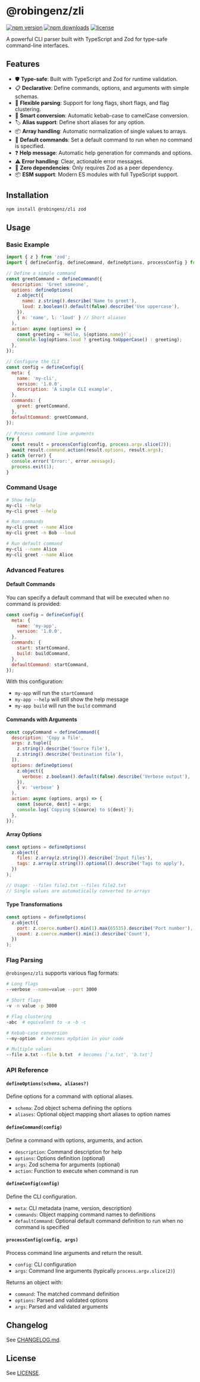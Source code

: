 # @robingenz/zli

[![npm version](https://img.shields.io/npm/v/@robingenz/zli)](https://www.npmjs.com/package/@robingenz/zli)
[![npm downloads](https://img.shields.io/npm/dm/@robingenz/zli)](https://www.npmjs.com/package/@robingenz/zli)
[![license](https://img.shields.io/npm/l/@robingenz/zli)](https://github.com/robingenz/zli/blob/main/LICENSE)

A powerful CLI parser built with TypeScript and Zod for type-safe command-line interfaces.

## Features

- 🛡️ **Type-safe**: Built with TypeScript and Zod for runtime validation.
- 📋 **Declarative**: Define commands, options, and arguments with simple schemas.
- 🔄 **Flexible parsing**: Support for long flags, short flags, and flag clustering.
- 🔀 **Smart conversion**: Automatic kebab-case to camelCase conversion.
- 🏷️ **Alias support**: Define short aliases for any option.
- 📦 **Array handling**: Automatic normalization of single values to arrays.
- 🎯 **Default commands**: Set a default command to run when no command is specified.
- ❓ **Help message**: Automatic help generation for commands and options.
- ⚠️ **Error handling**: Clear, actionable error messages.
- 🚀 **Zero dependencies**: Only requires Zod as a peer dependency.
- 📦 **ESM support**: Modern ES modules with full TypeScript support.

## Installation

```bash
npm install @robingenz/zli zod
```

## Usage

### Basic Example

```javascript
import { z } from 'zod';
import { defineConfig, defineCommand, defineOptions, processConfig } from '@robingenz/zli';

// Define a simple command
const greetCommand = defineCommand({
  description: 'Greet someone',
  options: defineOptions(
    z.object({
      name: z.string().describe('Name to greet'),
      loud: z.boolean().default(false).describe('Use uppercase'),
    }),
    { n: 'name', l: 'loud' } // Short aliases
  ),
  action: async (options) => {
    const greeting = `Hello, ${options.name}!`;
    console.log(options.loud ? greeting.toUpperCase() : greeting);
  },
});

// Configure the CLI
const config = defineConfig({
  meta: {
    name: 'my-cli',
    version: '1.0.0',
    description: 'A simple CLI example',
  },
  commands: {
    greet: greetCommand,
  },
  defaultCommand: greetCommand,
});

// Process command line arguments
try {
  const result = processConfig(config, process.argv.slice(2));
  await result.command.action(result.options, result.args);
} catch (error) {
  console.error('Error:', error.message);
  process.exit(1);
}
```

### Command Usage

```bash
# Show help
my-cli --help
my-cli greet --help

# Run commands
my-cli greet --name Alice
my-cli greet -n Bob --loud

# Run default command
my-cli --name Alice
my-cli greet --name Alice
```

### Advanced Features

#### Default Commands

You can specify a default command that will be executed when no command is provided:

```javascript
const config = defineConfig({
  meta: {
    name: 'my-app',
    version: '1.0.0',
  },
  commands: {
    start: startCommand,
    build: buildCommand,
  },
  defaultCommand: startCommand,
});
```

With this configuration:
- `my-app` will run the `startCommand`
- `my-app --help` will still show the help message
- `my-app build` will run the `build` command

#### Commands with Arguments

```javascript
const copyCommand = defineCommand({
  description: 'Copy a file',
  args: z.tuple([
    z.string().describe('Source file'),
    z.string().describe('Destination file'),
  ]),
  options: defineOptions(
    z.object({
      verbose: z.boolean().default(false).describe('Verbose output'),
    }),
    { v: 'verbose' }
  ),
  action: async (options, args) => {
    const [source, dest] = args;
    console.log(`Copying ${source} to ${dest}`);
  },
});
```

#### Array Options

```javascript
const options = defineOptions(
  z.object({
    files: z.array(z.string()).describe('Input files'),
    tags: z.array(z.string()).optional().describe('Tags to apply'),
  })
);

// Usage: --files file1.txt --files file2.txt
// Single values are automatically converted to arrays
```

#### Type Transformations

```javascript
const options = defineOptions(
  z.object({
    port: z.coerce.number().min(1).max(65535).describe('Port number'),
    count: z.coerce.number().min(1).describe('Count'),
  })
);
```

### Flag Parsing

`@robingenz/zli` supports various flag formats:

```bash
# Long flags
--verbose --name=value --port 3000

# Short flags  
-v -n value -p 3000

# Flag clustering
-abc  # equivalent to -a -b -c

# Kebab-case conversion
--my-option  # becomes myOption in your code

# Multiple values
--file a.txt --file b.txt  # becomes ['a.txt', 'b.txt']
```

### API Reference

#### `defineOptions(schema, aliases?)`

Define options for a command with optional aliases.

- `schema`: Zod object schema defining the options
- `aliases`: Optional object mapping short aliases to option names

#### `defineCommand(config)`

Define a command with options, arguments, and action.

- `description`: Command description for help
- `options`: Options definition (optional)
- `args`: Zod schema for arguments (optional)  
- `action`: Function to execute when command is run

#### `defineConfig(config)`

Define the CLI configuration.

- `meta`: CLI metadata (name, version, description)
- `commands`: Object mapping command names to definitions
- `defaultCommand`: Optional default command definition to run when no command is specified

#### `processConfig(config, args)`

Process command line arguments and return the result.

- `config`: CLI configuration
- `args`: Command line arguments (typically `process.argv.slice(2)`)

Returns an object with:
- `command`: The matched command definition
- `options`: Parsed and validated options
- `args`: Parsed and validated arguments

## Changelog

See [CHANGELOG.md](./CHANGELOG.md).

## License

See [LICENSE](./LICENSE).